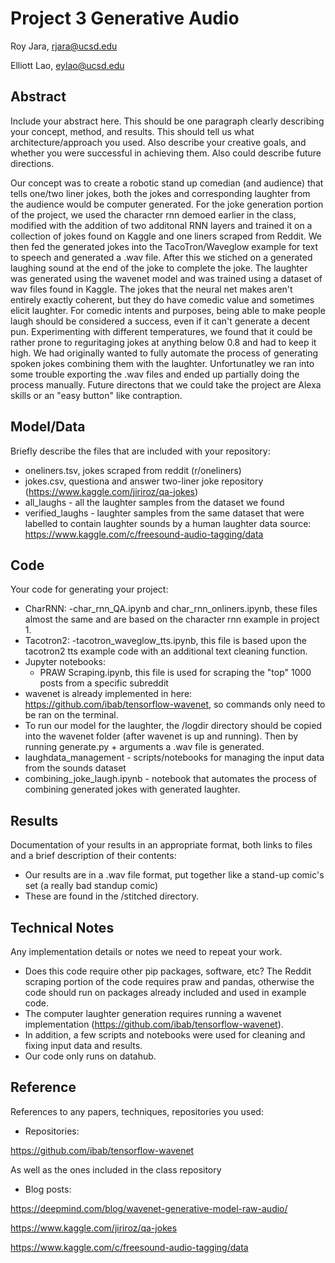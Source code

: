 # Project 3 Generative Audio

Roy Jara, rjara@ucsd.edu

Elliott Lao, eylao@ucsd.edu

## Abstract

Include your abstract here. This should be one paragraph clearly describing your concept, method, and results. This should tell us what architecture/approach you used. Also describe your creative goals, and whether you were successful in achieving them. Also could describe future directions.

Our concept was to create a robotic stand up comedian (and audience) that tells one/two liner jokes, both the jokes and corresponding laughter from the audience would be computer generated. For the joke generation portion of the project, we used the character rnn demoed earlier in the class, modified with the addition of two additonal RNN layers and trained it on a collection of jokes found on Kaggle and one liners scraped from Reddit. We then fed the generated jokes into the TacoTron/Waveglow example for text to speech and generated a .wav file. After this we stiched on a generated laughing sound at the end of the joke to complete the joke. The laughter was generated using the wavenet model and was trained using a dataset of wav files found in Kaggle. The jokes that the neural net makes aren't entirely exactly coherent, but they do have comedic value and sometimes elicit laughter. For comedic intents and purposes, being able to make people laugh should be considered a success, even if it can't generate a decent pun. Experimenting with different temperatures, we found that it could be rather prone to reguritaging jokes at anything below 0.8 and had to keep it high. We had originally wanted to fully automate the process of generating spoken jokes combining them with the laughter. Unfortunatley we ran into some trouble exporting the .wav files and ended up partially doing the process manually.  Future directons that we could take the project are Alexa skills or an "easy button" like contraption. 


## Model/Data

Briefly describe the files that are included with your repository:
- oneliners.tsv, jokes scraped from reddit (r/oneliners) 
- jokes.csv, questiona and answer two-liner joke repository (https://www.kaggle.com/jiriroz/qa-jokes)
- all_laughs - all the laughter samples from the dataset we found
- verified_laughs - laughter samples from the same dataset that were labelled to contain laughter sounds by a human
laughter data source: https://www.kaggle.com/c/freesound-audio-tagging/data


## Code

Your code for generating your project:
- CharRNN:
  -char_rnn_QA.ipynb and char_rnn_onliners.ipynb, these files almost the same and are based on the character rnn example in project 1.
- Tacotron2:
  -tacotron_waveglow_tts.ipynb, this file is based upon the tacotron2 tts example code with an additional text cleaning function.
- Jupyter notebooks: 
  - PRAW Scraping.ipynb, this file is used for scraping the "top" 1000 posts from a specific subreddit
- wavenet is already implemented in here: https://github.com/ibab/tensorflow-wavenet, so commands only need to be ran on the terminal.
- To run our model for the laughter, the /logdir directory should be copied into the wavenet folder (after wavenet is up and running). Then by running generate.py + arguments a .wav file is generated.
- laughdata_management -  scripts/notebooks for managing the input data from the sounds dataset
- combining_joke_laugh.ipynb - notebook that automates the process of combining generated jokes with generated laughter.

## Results

Documentation of your results in an appropriate format, both links to files and a brief description of their contents:
- Our results are in a .wav file format, put together like a stand-up comic's set (a really bad standup comic)
- These are found in the /stitched directory.


## Technical Notes

Any implementation details or notes we need to repeat your work. 
- Does this code require other pip packages, software, etc?
  The Reddit scraping portion of the code requires praw and pandas, otherwise the code should run on packages already included and used in example code.
- The computer laughter generation requires running a wavenet implementation (https://github.com/ibab/tensorflow-wavenet).
- In addition, a few scripts and notebooks were used for cleaning and fixing input data and results.
- Our code only runs on datahub.

## Reference

References to any papers, techniques, repositories you used:
- Repositories:

https://github.com/ibab/tensorflow-wavenet

As well as the ones included in the class repository

- Blog posts:

https://deepmind.com/blog/wavenet-generative-model-raw-audio/

https://www.kaggle.com/jiriroz/qa-jokes

https://www.kaggle.com/c/freesound-audio-tagging/data
